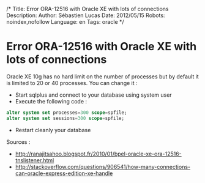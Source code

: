 /*
Title: Error ORA-12516 with Oracle XE with lots of connections
Description: 
Author: Sébastien Lucas
Date: 2012/05/15
Robots: noindex,nofollow
Language: en
Tags: oracle
*/
# Error ORA-12516 with Oracle XE with lots of connections

Oracle XE 10g has no hard limit on the number of processes but by default it is limited to 20 or 40 processes. You can change it :

*	Start sqlplus and connect to your database using system user
*	Execute the following code :

```sql
alter system set processes=300 scope=spfile;
alter system set sessions=300 scope=spfile;
```

*	Restart cleanly your database

Sources : 

*	http://ranajitsahoo.blogspot.fr/2010/01/bpel-oracle-xe-ora-12516-tnslistener.html
*	http://stackoverflow.com/questions/906541/how-many-connections-can-oracle-express-edition-xe-handle


